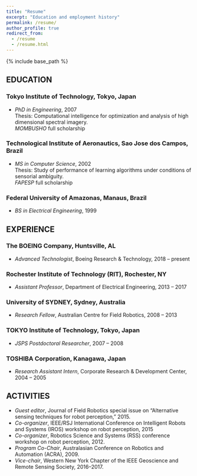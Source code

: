 ```yaml
---
title: "Resume"
excerpt: "Education and employment history"
permalink: /resume/
author_profile: true
redirect_from:
  - /resume
  - /resume.html
---
```


{% include base_path %}

## EDUCATION

### Tokyo Institute of Technology, Tokyo, Japan
* *PhD in Engineering*, 2007  
Thesis: Computational intelligence for optimization and analysis of high dimensional spectral imagery.  
*MOMBUSHO* full scholarship

### Technological Institute of Aeronautics, Sao Jose dos Campos, Brazil
* *MS in Computer Science*, 2002  
Thesis: Study of performance of learning algorithms under conditions of sensorial ambiguity.  
*FAPESP* full scholarship

### Federal University of Amazonas, Manaus, Brazil
* *BS in Electrical Engineering*, 1999

## EXPERIENCE

### The BOEING Company, Huntsville, AL
* *Advanced Technologist*, Boeing Research & Technology, 2018 – present

### Rochester Institute of Technology (RIT), Rochester, NY
* *Assistant Professor*, Department of Electrical Engineering, 2013 – 2017

### University of SYDNEY, Sydney, Australia
* *Research Fellow*, Australian Centre for Field Robotics, 2008 – 2013

### TOKYO Institute of Technology, Tokyo, Japan
* *JSPS Postdoctoral Researcher*, 2007 – 2008

### TOSHIBA Corporation, Kanagawa, Japan
* *Research Assistant Intern*, Corporate Research & Development Center, 2004 – 2005

## ACTIVITIES

* *Guest editor*, Journal of Field Robotics special issue on “Alternative sensing techniques for robot perception,” 2015.
* *Co-organizer*, IEEE/RSJ International Conference on Intelligent Robots and Systems (IROS) workshop on robot perception, 2015
* *Co-organizer*, Robotics Science and Systems (RSS) conference workshop on robot perception, 2012.
* *Program Co-Chair*, Australasian Conference on Robotics and Automation (ACRA), 2009.
* *Vice-chair*, Western New York Chapter of the IEEE Geoscience and Remote Sensing Society, 2016–2017. 
